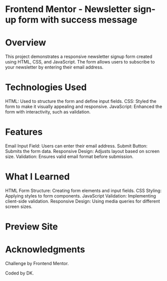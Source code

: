 # Frontend Mentor - Newsletter sign-up form with success message

# Overview
This project demonstrates a responsive newsletter signup form created using HTML, CSS, and JavaScript. The form allows users to subscribe to your newsletter by entering their email address.

# Technologies Used
HTML: Used to structure the form and define input fields.
CSS: Styled the form to make it visually appealing and responsive.
JavaScript: Enhanced the form with interactivity, such as validation.

# Features
Email Input Field: Users can enter their email address.
Submit Button: Submits the form data.
Responsive Design: Adjusts layout based on screen size.
Validation: Ensures valid email format before submission.

# What I Learned
HTML Form Structure: Creating form elements and input fields.
CSS Styling: Applying styles to form components.
JavaScript Validation: Implementing client-side validation.
Responsive Design: Using media queries for different screen sizes.

# Preview Site

# Acknowledgments
Challenge by Frontend Mentor.

Coded by DK.

